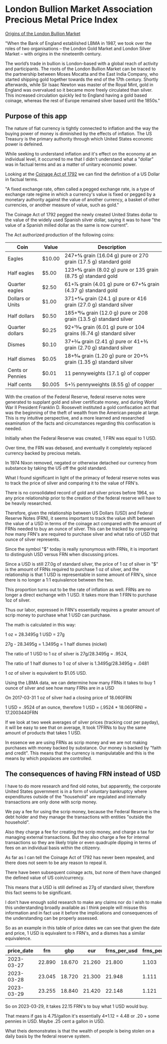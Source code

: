 # London Bullion Market Association Precious Metal Price Index

[Origins of the London Bullion Market](https://www.lbma.org.uk/market-standards/origins-of-the-london-bullion-market)

"When the Bank of England established LBMA in 1987, we took over the roles of two organisations – the London Gold Market and London Silver Market – with origins in the nineteenth century.

The world’s trade in bullion is London-based with a global reach of activity and participants. The roots of the London Bullion Market can be traced to the partnership between Moses Mocatta and the East India Company, who started shipping gold together towards the end of the 17th century. Shortly afterwards, while Sir Isaac Newton was master of the Royal Mint, gold in England was overvalued so it became more freely circulated than silver. This increased circulation quickly led to England having a gold based coinage, whereas the rest of Europe remained silver based until the 1850s."

## Purpose of this app

The nature of fiat currency is tightly connected to inflation and the way the buying power of money is diminished by the effects of inflation.
The US Treasury is the primary authority through which United States economic power is defeined.

While seeking to understand inflation and it's effect on the economy at an individual level, it occurred to me that I didn't understand what a "dollar" was in factual terms and as a matter of unitary economic power.

Looking at the [Coinage Act of 1792](https://en.wikipedia.org/wiki/Coinage_Act_of_1792) we can find the definition of a US Dollar in factual terms.

"A fixed exchange rate, often called a pegged exchange rate, is a type of exchange rate regime in which a currency's value is fixed or pegged by a monetary authority against the value of another currency, a basket of other currencies, or another measure of value, such as gold."

The Coinage Act of 1792  pegged the newly created United States dollar to the value of the widely used Spanish silver dollar, saying it was to have "the value of a Spanish milled dollar as the same is now current".

The Act authorized production of the following coins:

Coin|Value|Description
---|---|---
Eagles|	$10.00|	247+4⁄8 grain (16.04 g) pure or 270 grain (17.5 g) standard gold
Half eagles|$5.00|	123+6⁄8 grain (8.02 g) pure or 135 grain (8.75 g) standard gold
Quarter eagles|$2.50|	61+7⁄8 grain (4.01 g) pure or 67+4⁄8 grain (4.37 g) standard gold
Dollars or Units|$1.00|	371+4⁄16 grain (24.1 g) pure or 416 grain (27.0 g) standard silver
Half dollars|$0.50|	185+10⁄16 grain (12.0 g) pure or 208 grain (13.5 g) standard silver
Quarter dollars|$0.25|	92+13⁄16 grain (6.01 g) pure or 104 grains (6.74 g) standard silver
Dismes|	$0.10|37+2⁄16 grain (2.41 g) pure or 41+3⁄5 grain (2.70 g) standard silver
Half dismes|$0.05|18+9⁄16 grain (1.20 g) pure or 20+4⁄5 grain (1.35 g) standard silver
Cents or Pennies|$0.01|11 pennyweights (17.1 g) of copper
Half cents|$0.005|5+1⁄2 pennyweights (8.55 g) of copper

With the creation of the Federal Reserve, federal reserve notes were generated to supplant gold and silver certificate money, and during World War II
President Franklin D. Roosevelt instituted a gold confiscation act that was the beginning of the theft of wealth from the American people at large.
This is my intuitive perspective, and a more learned and researched examination of the facts and circumstances regarding this confiscation is needed.

Initially when the Federal Reserve was created, 1 FRN was equal to 1 USD.

Over time, the FRN was debased, and eventually it completely replaced currency backed by precious metals.

In 1974 Nixon removed, negated or otherwise detached our currency from substance by taking the US off the gold standard.

What I found significant in light of the primacy of federal reserve notes was to track the price of silver and comparing it to the value of FRN's.

There is no consolidated record of gold and silver prices before 1964, so any price relationship prior to the creation of the federal reserve will have to be heavily researched.

Therefore, given the relationship between US Dollars (USD) and Federal Reserve Notes (FRN), it seems important to track the value shift between the value of a USD in terms of the coinage act compared with the amount of FRNs needed to buy an ounce of silver. This can be tracked by comparing how many FRN's are required to purchase silver and what ratio of USD that ounce of silver represents.

Since the symbol "$" today is really synonymous with FRNs, it is important to distinguish USD versus FRN when discussing prices.

Since a USD is still 27.0g of standard silver, the price of 1 oz of silver in "$" is the amount of FRNs required to purchase 1 oz of silver,
and the relationship is that 1 USD is representable in some amount of FRN's, since there is no longer a 1:1 equivalence between the two.

This proportion turns out to be the rate of inflation as well. FRNs are no longer a direct exchange with 1 USD. It takes more than 1 FRN to purchase 
1oz of silver. 

Thus our labor, expressed in FRN's essentially requires a greater amount of scrip money to purchase what 1 USD can purchase.

The math is calculated in this way:

1 oz = 28.3495g
1 USD = 27g

27g - 28.3495g = 1.3495g = 1 half dismes (nickel)

The ratio of 1 USD to 1 oz of silver is 27g/28.3495g = .9524, 

The ratio of 1 half dismes to 1 oz of silver is 1.3495g/28.3495g = .0481

1 oz of silver is equivalent to $1.05 USD.

Using the LBMA data, we can determine how many FRNs it takes to buy 1 ounce of silver and see how many FRNs are in a USD

On 2017-03-31 1 oz of silver had a closing price of 18.060FRN

1 USD = .9524 of an ounce, therefore 1 USD = (.9524 * 18.060FRN) = 17.2003440FRN

If we look at two week averages of silver prices (tracking cost per payday), it will be easy to see that on average,
It took 17FRNs to buy the same amount of products that takes 1 USD.

In essence we are using FRNs as scrip money and we are not making purchases with money backed by substance.
Our money is backed by "faith and credit". This means that the currency is manipulatable and this is the means by which
populaces are controlled.

## The consequences of having FRN instead of USD
I have to do more research and find old notes, but apparently, the corporate United States government is in a form of 
voluntary bankruptcy where expenditures outside of the "household" are regulated and internally transactions are only done with scrip money.

We pay a fee for using the scrip money, because the Federal Reserve is the debt holder and they manage the transactions with entities "outside the household".

Also they charge a fee for creating the scrip money, and charge a tax for managing external transactions. But they also charge a fee for internal transactions so they are likely triple or even quadruple dipping in terms of fees on an individual basis within the citizenry.

As far as I can tell the Coinage Act of 1792 has never been repealed, and there does not seem to be any reason to repeal it. 

There have been subsequent coinage acts, but none of them have changed the defined value of US coin/currency.

This means that a USD is still defined as 27g of standard silver, therefore this fact seems to be significant.

I don't have enough solid research to make any claims nor do I wish to make this understanding broadly available as I think people will misuse this information and in fact use it before the implications and consequences of the understanding can be properly assessed.

So as an example in this table of price dates we can see that given the date and price, 1 USD is equivalent to n FRN's, and a dismes has a similar equivalence.


| price_date | frn    | gbp    | eur    | frns_per_usd | frns_per_dismes |
|------------|--------|--------|--------|--------------|-----------------|
| 2023-03-27 | 22.890 | 18.670 | 21.260 |       21.800 |           1.103 |
| 2023-03-28 | 23.045 | 18.720 | 21.300 |       21.948 |           1.111 |
| 2023-03-29 | 23.255 | 18.840 | 21.420 |       22.148 |           1.121 |

So on 2023-03-29, it takes 22.15 FRN's to buy what 1 USD would buy.

That means if gas is 4.75/gallon it's essentially 4*1.12 = 4.48 or .20 + some pennies in USD. Maybe .25 cent a gallon in USD.

What theis demonstrates is that the wealth of people is being stolen on a daily basis by the federal reserve system.